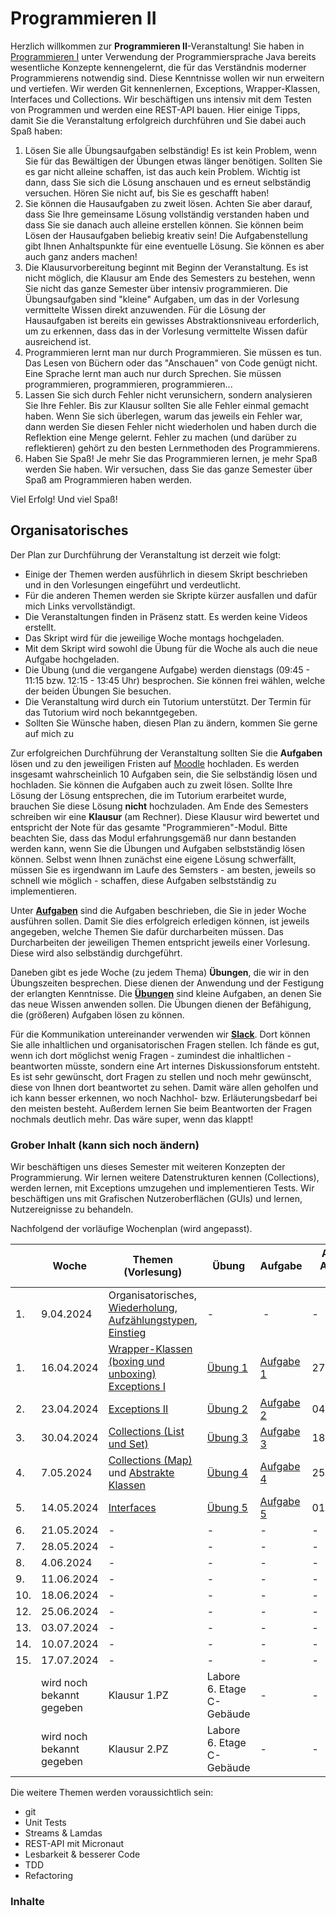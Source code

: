 # Programmieren II


Herzlich willkommen zur **Programmieren II**-Veranstaltung! Sie haben in [Programmieren I](https://freiheit.f4.htw-berlin.de/prog1) unter Verwendung der Programmiersprache Java bereits wesentliche Konzepte kennengelernt, die für das Verständnis moderner Programmierens notwendig sind. Diese Kenntnisse wollen wir nun erweitern und vertiefen. Wir werden Git kennenlernen, Exceptions, Wrapper-Klassen, Interfaces und Collections. Wir beschäftigen uns intensiv mit dem Testen von Programmen und werden eine REST-API bauen. Hier einige Tipps, damit Sie die Veranstaltung erfolgreich durchführen und Sie dabei auch Spaß haben:

1. Lösen Sie alle Übungsaufgaben selbständig! Es ist kein Problem, wenn Sie für das Bewältigen der Übungen etwas länger benötigen. Sollten Sie es gar nicht alleine schaffen, ist das auch kein Problem. Wichtig ist dann, dass Sie sich die Lösung anschauen und es erneut selbständig versuchen. Hören Sie nicht auf, bis Sie es geschafft haben!
2. Sie können die Hausaufgaben zu zweit lösen. Achten Sie aber darauf, dass Sie Ihre gemeinsame Lösung vollständig verstanden haben und dass Sie sie danach auch alleine erstellen können. Sie können beim Lösen der Hausaufgaben beliebig kreativ sein! Die Aufgabenstellung gibt Ihnen Anhaltspunkte für eine eventuelle Lösung. Sie können es aber auch ganz anders machen!
3. Die Klausurvorbereitung beginnt mit Beginn der Veranstaltung. Es ist nicht möglich, die Klausur am Ende des Semesters zu bestehen, wenn Sie nicht das ganze Semester über intensiv programmieren. Die Übungsaufgaben sind "kleine" Aufgaben, um das in der Vorlesung vermittelte Wissen direkt anzuwenden. Für die Lösung der Hausaufgaben ist bereits ein gewisses Abstraktionsniveau erforderlich, um zu erkennen, dass das in der Vorlesung vermittelte Wissen dafür ausreichend ist.
4. Programmieren lernt man nur durch Programmieren. Sie müssen es tun. Das Lesen von Büchern oder das "Anschauen" von Code genügt nicht. Eine Sprache lernt man auch nur durch Sprechen. Sie müssen programmieren, programmieren, programmieren...
5. Lassen Sie sich durch Fehler nicht verunsichern, sondern analysieren Sie Ihre Fehler. Bis zur Klausur sollten Sie alle Fehler einmal gemacht haben. Wenn Sie sich überlegen, warum das jeweils ein Fehler war, dann werden Sie diesen Fehler nicht wiederholen und haben durch die Reflektion eine Menge gelernt. Fehler zu machen (und darüber zu reflektieren) gehört zu den besten Lernmethoden des Programmierens.
6. Haben Sie Spaß! Je mehr Sie das Programmieren lernen, je mehr Spaß werden Sie haben. Wir versuchen, dass Sie das ganze Semester über Spaß am Programmieren haben werden. 

Viel Erfolg! Und viel Spaß!

## Organisatorisches

Der Plan zur Durchführung der Veranstaltung ist derzeit wie folgt:

- Einige der Themen werden ausführlich in diesem Skript beschrieben und in den Vorlesungen eingeführt und verdeutlicht.
- Für die anderen Themen werden sie Skripte kürzer ausfallen und dafür mich Links vervollständigt.  
- Die Veranstaltungen finden in Präsenz statt. Es werden keine Videos erstellt.
- Das Skript wird für die jeweilige Woche montags hochgeladen.
- Mit dem Skript wird sowohl die Übung für die Woche als auch die neue Aufgabe hochgeladen.
- Die Übung (und die vergangene Aufgabe) werden dienstags (09:45 - 11:15 bzw. 12:15 - 13:45 Uhr) besprochen. Sie können frei wählen, welche der beiden Übungen Sie besuchen.
- Die Veranstaltung wird durch ein Tutorium unterstützt. Der Termin für das Tutorium wird noch bekanntgegeben.
- Sollten Sie Wünsche haben, diesen Plan zu ändern, kommen Sie gerne auf mich zu

Zur erfolgreichen Durchführung der Veranstaltung sollten Sie die **Aufgaben** lösen und zu den jeweiligen Fristen auf [Moodle](https://moodle.htw-berlin.de/course/view.php?id=42543) hochladen. Es werden insgesamt wahrscheinlich 10 Aufgaben sein, die Sie selbständig lösen und hochladen. Sie können die Aufgaben auch zu zweit lösen. Sollte Ihre Lösung der Lösung entsprechen, die im Tutorium erarbeitet wurde, brauchen Sie diese Lösung **nicht** hochzuladen. Am Ende des Semesters schreiben wir eine **Klausur** (am Rechner). Diese Klausur wird bewertet und entspricht der Note für das gesamte "Programmieren"-Modul. Bitte beachten Sie, dass das Modul erfahrungsgemäß nur dann bestanden werden kann, wenn Sie die Übungen und Aufgaben selbstständig lösen können. Selbst wenn Ihnen zunächst eine eigene Lösung schwerfällt, müssen Sie es irgendwann im Laufe des Semsters - am besten, jeweils so schnell wie möglich - schaffen, diese Aufgaben selbstständig zu implementieren.

Unter [**Aufgaben**](aufgaben.md#aufgaben) sind die Aufgaben beschrieben, die Sie in jeder Woche ausführen sollen. Damit Sie dies erfolgreich erledigen können, ist jeweils angegeben, welche Themen Sie dafür durcharbeiten müssen. Das Durcharbeiten der jeweiligen Themen entspricht jeweils einer Vorlesung. Diese wird also selbständig durchgeführt.

Daneben gibt es jede Woche (zu jedem Thema) **Übungen**, die wir in den Übungszeiten besprechen. Diese dienen der Anwendung und der Festigung der erlangten Kenntnisse. Die [**Übungen**](uebungen.md#ubungsblatter-wochenweise) sind kleine Aufgaben, an denen Sie das neue Wissen anwenden sollen. Die Übungen dienen der Befähigung, die (größeren) Aufgaben lösen zu können.

Für die Kommunikation untereinander verwenden wir [**Slack**](https://slack.com/intl/de-de/). Dort können Sie alle inhaltlichen und organisatorischen Fragen stellen. Ich fände es gut, wenn ich dort möglichst wenig Fragen - zumindest die inhaltlichen - beantworten müsste, sondern eine Art internes Diskussionsforum entsteht. Es ist sehr gewünscht, dort Fragen zu stellen und noch mehr gewünscht, diese von Ihnen dort beantwortet zu sehen. Damit wäre allen geholfen und ich kann besser erkennen, wo noch Nachhol- bzw. Erläuterungsbedarf bei den meisten besteht. Außerdem lernen Sie beim Beantworten der Fragen nochmals deutlich mehr. Das wäre super, wenn das klappt!

### Grober Inhalt (kann sich noch ändern)

Wir beschäftigen uns dieses Semester mit weiteren Konzepten der Programmierung. Wir lernen weitere Datenstrukturen kennen (Collections), werden lernen, mit Exceptions umzugehen und implementieren Tests. Wir beschäftigen uns mit Grafischen Nutzeroberflächen (GUIs) und lernen, Nutzereignisse zu behandeln.

Nachfolgend der vorläufige Wochenplan (wird angepasst).

|     | Woche                     | Themen (Vorlesung) | Übung                                                        | Aufgabe | Abgabe Aufgabe bis | 
|-----|---------------------------|--------------------|--------------------------------------------------------------|-----------------|------------------|
| 1.  | 9.04.2024                 | Organisatorisches, [Wiederholung](wiederholung.md#datentypen), [Aufzählungstypen](enum.md#aufzahlungstypen-enum), [Einstieg](einstieg.md#einstieg) | -                                                            | - | - | 
| 1.  | 16.04.2024                | [Wrapper-Klassen (boxing und unboxing)](wrapper.md#wrapper-klassen)<br/>[Exceptions I](exceptions.md#exceptions)| [Übung 1](uebungen.md#ubung-1-wiederholung-und-codereview)   |[Aufgabe 1](aufgaben.md#aufgabe-1-wurfelspiel) | 27.04.2023 | 
| 2.  | 23.04.2024                | [Exceptions II](exceptions.md#die-vererbungshierarchie-der-klasse-exception) | [Übung 2](uebungen.md#ubung-2-string-und-algorithmisches-denken) |[Aufgabe 2](aufgaben.md#aufgabe-2-myinteger) | 04.05.2023 | 
| 3.  | 30.04.2024                | [Collections (List und Set)](collections.md#collections) | [Übung 3](uebungen.md#ubung-3-exceptions)                    |[Aufgabe 3](aufgaben.md#aufgabe-3-solitaire) | 18.05.2023 | 
| 4.  | 7.05.2024                 | [Collections (Map)](maps.md#maps) und [Abstrakte Klassen](abstrakt.md#abstrakte-klassen)| [Übung 4](uebungen.md#ubung-4-listen-und-mengen)             |[Aufgabe 4](aufgaben.md#aufgabe-4-operationen-uber-mengen) | 25.05.2023 | 
| 5.  | 14.05.2024                | [Interfaces](interfaces.md#interfaces) | [Übung 5](uebungen.md#ubung-5-maps)                          |[Aufgabe 5](aufgaben.md#aufgabe-5-maps) | 01.06.2023 |
| 6.  | 21.05.2024                | - | -                                                            | - | - | 
| 7.  | 28.05.2024                | - | -                                                            | - | - | 
| 8.  | 4.06.2024                 | - | -                                                            | - | - |  
| 9.  | 11.06.2024                | - | -                                                            | - | - |  
| 10. | 18.06.2024                | - | -                                                            | - | - |  
| 12. | 25.06.2024                | - | -                                                            | - | - | 
| 13. | 03.07.2024                | - | -                                                            | - | - | 
| 14. | 10.07.2024                | - | -                                                            | - | - | 
| 15. | 17.07.2024                | - | -                                                            | - | - | 
|     | wird noch bekannt gegeben | Klausur 1.PZ | Labore 6. Etage C-Gebäude            | - | - |
|     | wird noch bekannt gegeben | Klausur 2.PZ | Labore 6. Etage C-Gebäude            | - | - |

Die weitere Themen werden voraussichtlich sein:
- git
- Unit Tests
- Streams & Lamdas 
- REST-API mit Micronaut
- Lesbarkeit & besserer Code 
- TDD
- Refactoring 

### Inhalte


